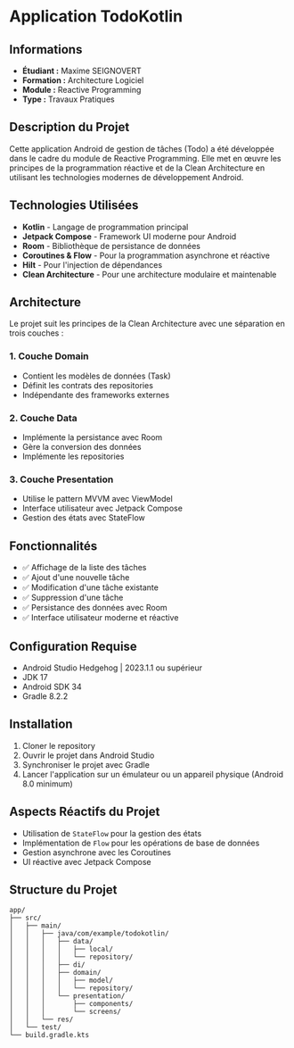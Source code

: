 # Application TodoKotlin

## Informations
- **Étudiant :** Maxime SEIGNOVERT
- **Formation :** Architecture Logiciel
- **Module :** Reactive Programming
- **Type :** Travaux Pratiques

## Description du Projet
Cette application Android de gestion de tâches (Todo) a été développée dans le cadre du module de Reactive Programming. Elle met en œuvre les principes de la programmation réactive et de la Clean Architecture en utilisant les technologies modernes de développement Android.

## Technologies Utilisées
- **Kotlin** - Langage de programmation principal
- **Jetpack Compose** - Framework UI moderne pour Android
- **Room** - Bibliothèque de persistance de données
- **Coroutines & Flow** - Pour la programmation asynchrone et réactive
- **Hilt** - Pour l'injection de dépendances
- **Clean Architecture** - Pour une architecture modulaire et maintenable

## Architecture
Le projet suit les principes de la Clean Architecture avec une séparation en trois couches :

### 1. Couche Domain
- Contient les modèles de données (Task)
- Définit les contrats des repositories
- Indépendante des frameworks externes

### 2. Couche Data
- Implémente la persistance avec Room
- Gère la conversion des données
- Implémente les repositories

### 3. Couche Presentation
- Utilise le pattern MVVM avec ViewModel
- Interface utilisateur avec Jetpack Compose
- Gestion des états avec StateFlow

## Fonctionnalités
- ✅ Affichage de la liste des tâches
- ✅ Ajout d'une nouvelle tâche
- ✅ Modification d'une tâche existante
- ✅ Suppression d'une tâche
- ✅ Persistance des données avec Room
- ✅ Interface utilisateur moderne et réactive

## Configuration Requise
- Android Studio Hedgehog | 2023.1.1 ou supérieur
- JDK 17
- Android SDK 34
- Gradle 8.2.2

## Installation
1. Cloner le repository
2. Ouvrir le projet dans Android Studio
3. Synchroniser le projet avec Gradle
4. Lancer l'application sur un émulateur ou un appareil physique (Android 8.0 minimum)

## Aspects Réactifs du Projet
- Utilisation de `StateFlow` pour la gestion des états
- Implémentation de `Flow` pour les opérations de base de données
- Gestion asynchrone avec les Coroutines
- UI réactive avec Jetpack Compose

## Structure du Projet
```
app/
├── src/
│   ├── main/
│   │   ├── java/com/example/todokotlin/
│   │   │   ├── data/
│   │   │   │   ├── local/
│   │   │   │   └── repository/
│   │   │   ├── di/
│   │   │   ├── domain/
│   │   │   │   ├── model/
│   │   │   │   └── repository/
│   │   │   └── presentation/
│   │   │       ├── components/
│   │   │       └── screens/
│   │   └── res/
│   └── test/
└── build.gradle.kts
``` 